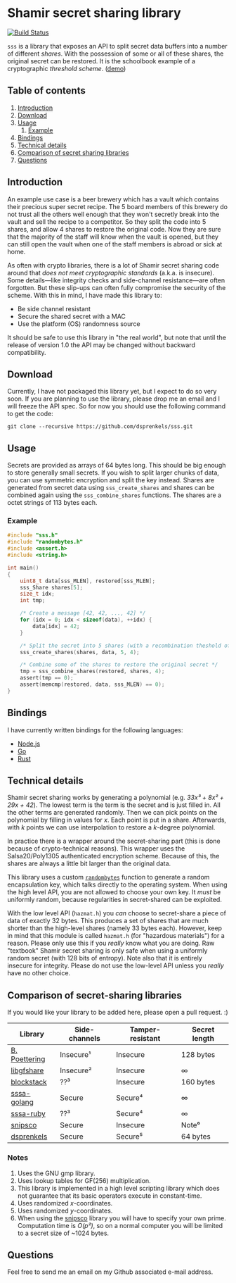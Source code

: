 # Shamir secret sharing library

[![Build Status](https://travis-ci.org/dsprenkels/sss.svg?branch=master)](https://travis-ci.org/dsprenkels/sss)

`sss` is a library that exposes an API to split secret data buffers into
a number of different _shares_. With the possession of some or all of these
shares, the original secret can be restored. It is the schoolbook example of
a cryptographic _threshold scheme_. ([demo])

## Table of contents

1. [Introduction](#introduction)
2. [Download](#download)
3. [Usage](#usage)
	1. [Example](#example)
4. [Bindings](#bindings)
5. [Technical details](#technical-details)
6. [Comparison of secret sharing libraries](#comparison-of-secret-sharing-libraries)
7. [Questions](#questions)

## Introduction

An example use case is a beer brewery which has a vault which contains their
precious super secret recipe. The 5 board members of this brewery do not trust
all the others well enough that they won't secretly break into the vault and
sell the recipe to a competitor. So they split the code into 5 shares, and
allow 4 shares to restore the original code. Now they are sure that the
majority of the staff will know when the vault is opened, but they can still
open the vault when one of the staff members is abroad or sick at home.

As often with crypto libraries, there is a lot of Shamir secret sharing code
around that *does not meet cryptographic standards* (a.k.a. is insecure).
Some details—like integrity checks and side-channel resistance—are often
forgotten. But these slip-ups can often fully compromise the security of the
scheme.
With this in mind, I have made this library to:
- Be side channel resistant
- Secure the shared secret with a MAC
- Use the platform (OS) randomness source

It should be safe to use this library in "the real world", but note that until
the release of version 1.0 the API may be changed without backward
compatibility.

## Download

Currently, I have not packaged this library yet, but I expect to do so very
soon. If you are planning to use the library, please drop me an email and I will
freeze the API spec. So for now you should use the following command to get the
code:

```shell
git clone --recursive https://github.com/dsprenkels/sss.git
```

## Usage

Secrets are provided as arrays of 64 bytes long. This should be big enough to
store generally small secrets. If you wish to split larger chunks of data, you
can use symmetric encryption and split the key instead. Shares are generated
from secret data using `sss_create_shares` and shares can be combined again
using the `sss_combine_shares` functions. The shares are a octet strings of
113 bytes each.

### Example

```c
#include "sss.h"
#include "randombytes.h"
#include <assert.h>
#include <string.h>

int main()
{
	uint8_t data[sss_MLEN], restored[sss_MLEN];
	sss_Share shares[5];
	size_t idx;
	int tmp;

	/* Create a message [42, 42, ..., 42] */
	for (idx = 0; idx < sizeof(data), ++idx) {
		data[idx] = 42;
	}

	/* Split the secret into 5 shares (with a recombination theshold of 4) */
	sss_create_shares(shares, data, 5, 4);

	/* Combine some of the shares to restore the original secret */
	tmp = sss_combine_shares(restored, shares, 4);
	assert(tmp == 0);
	assert(memcmp(restored, data, sss_MLEN) == 0);
}
```

## Bindings

I have currently written bindings for the following languages:

- [Node.js](https://github.com/dsprenkels/sss-node)
- [Go](https://github.com/dsprenkels/sss-go)
- [Rust](https://github.com/dsprenkels/sss-rs)

## Technical details

Shamir secret sharing works by generating a polynomial (e.g. _33x³ + 8x² + 29x +
42_). The lowest term is the term is the secret and is just filled in. All the
other terms are generated randomly. Then we can pick points on the polynomial
by filling in values for _x_. Each point is put in a share. Afterwards, with _k_
points we can use interpolation to restore a _k_-degree polynomial.

In practice there is a wrapper around the secret-sharing part (this is
done because of crypto-technical reasons). This wrapper uses the
Salsa20/Poly1305 authenticated encryption scheme. Because of this, the
shares are always a little bit larger than the original data.

This library uses a custom [`randombytes`][randombytes] function to generate a
random encapsulation key, which talks directly to the operating system. When
using the high level API, you are not allowed to choose your own key. It _must_
be uniformly random, because regularities in secret-shared can be exploited.

With the low level API (`hazmat.h`) you _can_ choose to secret-share a piece of
data of exactly 32 bytes. This produces a set of shares that are much shorter
than the high-level shares (namely 33 bytes each). However, keep in mind that
this module is called `hazmat.h` (for "hazardous materials") for a reason.
Please only use this if you _really_ know what you are doing. Raw "textbook"
Shamir secret sharing is only safe when using a uniformly random secret (with
128 bits of entropy). Note also that it is entirely insecure for integrity.
Please do not use the low-level API unless you _really_ have no other choice.

## Comparison of secret-sharing libraries

If you would like your library to be added here, please open a pull request. :)

| Library         | Side-channels | Tamper-resistant | Secret length |
|-----------------|---------------|------------------|---------------|
| [B. Poettering] | Insecure¹     | Insecure         | 128 bytes     |
| [libgfshare]    | Insecure²     | Insecure         | ∞             |
| [blockstack]    | ??³           | Insecure         | 160 bytes     |
| [sssa-golang]   | Secure        | Secure⁴          | ∞             |
| [sssa-ruby]     | ??³           | Secure⁴          | ∞             |
| [snipsco]       | Secure        | Insecure         | Note⁶         |
| [dsprenkels]    | Secure        | Secure⁵          | 64 bytes      |

### Notes

1. Uses the GNU gmp library.
2. Uses lookup tables for GF(256) multiplication.
3. This library is implemented in a high level scripting library which does not
   guarantee that its basic operators execute in constant-time.
4. Uses randomized *x*-coordinates.
5. Uses randomized *y*-coordinates.
6. When using the [snipsco] library you will have to specify your own prime.
   Computation time is _O(p²)_, so on a normal computer you will be limited to
   a secret size of ~1024 bytes.

[B. Poettering]: http://point-at-infinity.org/ssss/
[libgfshare]: http://www.digital-scurf.org/software/libgfshare
[blockstack]: https://github.com/blockstack/secret-sharing
[sssa-golang]: https://github.com/SSSaaS/sssa-golang
[sssa-ruby]: https://github.com/SSSaaS/sssa-ruby
[snipsco]: https://github.com/snipsco/rust-threshold-secret-sharing
[dsprenkels]: https://github.com/dsprenkels/sss


## Questions

Feel free to send me an email on my Github associated e-mail address.

[demo]: https://dsprenkels.com/sss/
[randombytes]: https://github.com/dsprenkels/randombytes
